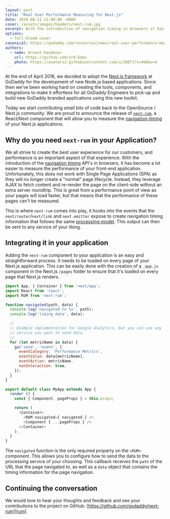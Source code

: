 ```yaml
---
layout: post
title: "Real User Performance Measuring for Next.js"
date: 2018-08-21 12:00:00 -0800
cover: /assets/images/headers/next-rum.jpg
excerpt: With the introduction of navigation timing in browsers it has become a lot easier to measure performance of your front-end application. With the introduction of the `next-rum` component you will be able to gather the same metrics for your Next.js based application as well.
options:
  - full-bleed-cover
canonical: https://godaddy.com/resources/news/real-user-performance-measuring-for-next-js
authors:
  - name: Arnout Kazemier
    url: https://github.com/3rd-Eden
    photo: https://avatars2.githubusercontent.com/u/28071?s=460&v=4
---
```


At the end of April 2018, we decided to adopt the [Next.js framework][next] at
GoDaddy for the development of new Node.js based applications. Since then we've
been working hard on creating the tools, components, and integrations to make it
effortless for all GoDaddy Engineers to pick-up and build new GoDaddy branded
applications using this new toolkit.

Today we start contributing small bits of code back to the OpenSource / Next.js
community. We are proud to announce the release of [`next-rum`][rum], a
React/Next component that will allow you to measure the
[navigation-timing][timing] of your Next.js applications.

## Why do you need `next-rum` in your Application?

We all strive to create the best user experience for our customers, and
performance is an important aspect of that experience. With the introduction of
the [navigation timing][timing] API's in browsers, it has become a lot easier to
measure the performance of your front-end application. Unfortunately, this does
not work with Single Page Applications (SPA) as they will no longer create a
"normal" page lifecycle. Instead, they leverage AJAX to fetch content and
re-render the page on the client-side without an extra server roundtrip. This is
great from a performance point of view as your pages will load faster, but that
means that the performance of these pages can't be measured.

This is where `next-rum` comes into play, it hooks into the events that the
`next/router`/`next/link` and `next.emitter` expose to create navigation timing
information that follows the same [processing-model][model]. This output can
then be sent to any service of your liking.

## Integrating it in your application

Adding the `next-rum` component to your application is an easy and
straightforward process. It needs to be loaded on every page of your Next.js
application. This can be easily done with the creation of a `_app.js` component
in the Next.js `/pages` folder to ensure that it's loaded on every page that
Next.js renders.

```js
import App, { Container } from 'next/app';
import React from 'react';
import RUM from 'next-rum';

function navigated(path, data) {
  console.log('navigated to %s', path);
  console.log('timing data', data);

  //
  // Example implementation for Google Analytics, but you can use any
  // service you want to send data.
  //
  for (let metricName in data) {
    ga('send', 'event', {
      eventCategory: 'Performance Metrics',
      eventValue: data[metricName],
      eventAction: metricName,
      nonInteraction: true,
    });
  }
}

export default class MyApp extends App {
  render () {
    const { Component, pageProps } = this.props;

    return (
      <Container>
        <RUM navigated={ navigated } />
        <Component { ...pageProps } />
      </Container>
    );
  }
}
```

The `navigated` function is the only required property on the `<RUM>` component.
This allows you to configure how to send the data to the processing service of
your choosing. This callback receives the `path` of the URL that the page
navigated to, as well as a `data` object that contains the timing information
for the page navigation.

## Continuing the conversation

We would love to hear your thoughts and feedback and see your contributions to
the project on GitHub: [https://github.com/godaddy/next-rum][rum]

[next]: https://github.com/zeit/next.js
[rum]: https://github.com/godaddy/next-rum
[timing]: https://www.w3.org/TR/navigation-timing
[model]: https://www.w3.org/TR/navigation-timing/#processing-model
